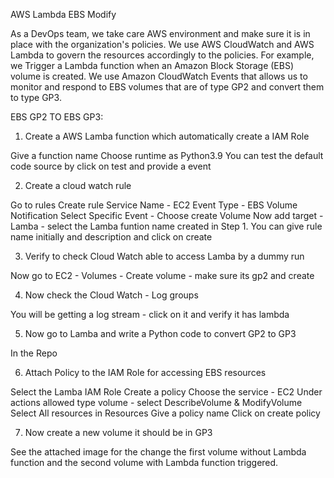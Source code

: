 AWS Lambda EBS Modify 

As a DevOps team, we take care AWS environment and make sure it is in place with the organization's policies. We use AWS CloudWatch and AWS Lambda to govern the resources accordingly to the policies. For example, we Trigger a Lambda function when an Amazon Block Storage (EBS) volume is created. We use Amazon CloudWatch Events that allows us to monitor and respond to EBS volumes that are of type GP2 and convert them to type GP3.

EBS GP2 TO EBS GP3:

1. Create a AWS Lamba function which automatically create a IAM Role

Give a function name
Choose runtime as Python3.9
You can test the default code source by click on test and provide a event


2. Create a cloud watch rule 

Go to rules
Create rule
Service Name - EC2
Event Type - EBS Volume Notification
Select Specific Event - Choose create Volume
Now add target - Lamba - select the Lamba funtion name created in Step 1.
You can give rule name initially and description and click on create 

3. Verify to check Cloud Watch able to access Lamba by a dummy run

Now go to EC2 - Volumes - Create volume - make sure its gp2 and create

4. Now check the Cloud Watch - Log groups 

You will be getting a log stream - click on it and verify it has lambda

5. Now go to Lamba and write a Python code to convert GP2 to GP3

In the Repo

6. Attach Policy to the  IAM Role for accessing EBS resources

Select the Lamba IAM Role
Create a policy
Choose the service - EC2
Under actions allowed type volume - select DescribeVolume & ModifyVolume
Select All resources in Resources
Give a policy name 
Click on create policy  

7. Now create a new volume it should be in GP3

See the attached image for the change the first volume without Lambda function and the second volume with Lambda function triggered.
